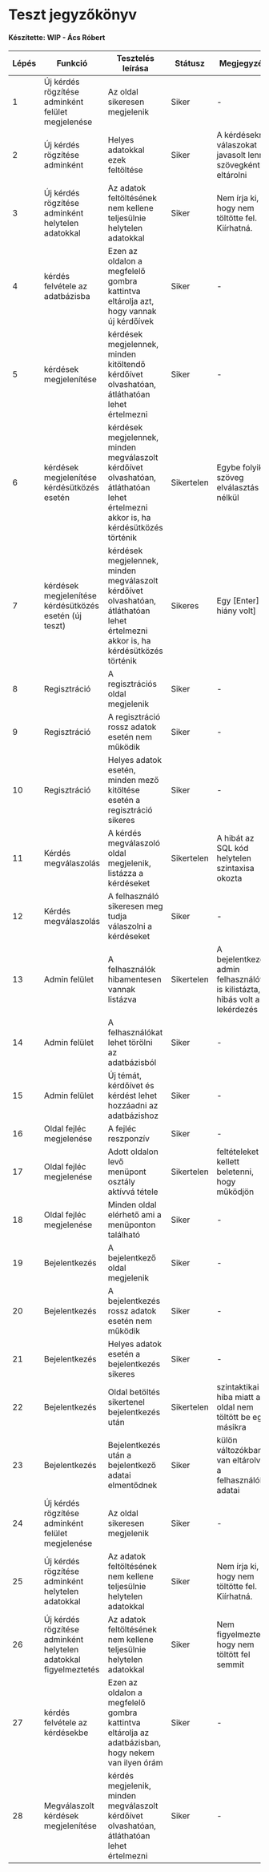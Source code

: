 # Teszt jegyzőkönyv
#### Készítette: WIP - Ács Róbert

Lépés | Funkció | Tesztelés leírása | Státusz | Megjegyzés | Aláírás | Időpont
--- | --- | --- | --- | --- | --- | --- 
1 | Új kérdés rögzítése adminként felület megjelenése | Az oldal sikeresen megjelenik | Siker | - | Ács Róbert | 2021.12.12
2 | Új kérdés rögzítése adminként | Helyes adatokkal ezek feltöltése | Siker | A kérdésekre válaszokat javasolt lenne szövegként is eltárolni | Ács Róbert | 2021.12.12
3 | Új kérdés rögzítése adminként helytelen adatokkal | Az adatok feltöltésének nem kellene teljesülnie helytelen adatokkal | Siker | Nem írja ki, hogy nem töltötte fel. Kiírhatná. | Ács Róbert | 2021.12.12
4 | kérdés felvétele az adatbázisba | Ezen az oldalon a megfelelő gombra kattintva eltárolja azt, hogy vannak új kérdőívek | Siker | - | Ács Róbert | 2021.12.12
5 | kérdések megjelenítése | kérdések megjelennek, minden kitöltendő kérdőívet olvashatóan, átláthatóan lehet értelmezni | Siker | - | Ács Róbert | 2021.12.12
6 | kérdések megjelenítése kérdésütközés esetén | kérdések megjelennek, minden megválaszolt kérdőívet olvashatóan, átláthatóan lehet értelmezni akkor is, ha kérdésütközés történik | Sikertelen | Egybe folyik a szöveg elválasztás nélkül | Ács Róbert | 2021.12.12
7 | kérdések megjelenítése kérdésütközés esetén (új teszt) | kérdések megjelennek, minden megválaszolt kérdőívet olvashatóan, átláthatóan lehet értelmezni akkor is, ha kérdésütközés történik | Sikeres | Egy [Enter] hiány volt] | Ács Róbert | 2021.12.12
8 | Regisztráció | A regisztrációs oldal megjelenik | Siker | - | Ács Róbert | 2021.12.12
9 | Regisztráció | A regisztráció rossz adatok esetén nem működik | Siker | - | Ács Róbert | 2021.12.12
10 | Regisztráció | Helyes adatok esetén, minden mező kitöltése esetén a regisztráció sikeres | Siker | - | Ács Róbert | 2021.12.12
11 | Kérdés megválaszolás | A kérdés megválaszoló oldal megjelenik, listázza a kérdéseket | Sikertelen | A hibát az SQL kód helytelen szintaxisa okozta | Ács Róbert | 2021.12.12
12 | Kérdés megválaszolás | A felhasználó sikeresen meg tudja válaszolni a kérdéseket | Siker | - | Ács Róbert | 2021.12.12
13 | Admin felület | A felhasználók hibamentesen vannak listázva | Sikertelen | A bejelentkezett admin felhasználót is kilistázta, hibás volt a lekérdezés | Ács Róbert | 2021.12.12
14 | Admin felület | A felhasználókat lehet törölni az adatbázisból | Siker | - | Ács Róbert | 2021.12.12
15 | Admin felület | Új témát, kérdőívet és kérdést lehet hozzáadni az adatbázishoz | Siker | - | Ács Róbert | 2021.12.12
16 | Oldal fejléc megjelenése | A fejléc reszponzív | Siker | - | Ács Róbert | 2021.12.12
17 | Oldal fejléc megjelenése | Adott oldalon levő menüpont osztály aktívvá tétele | Sikertelen | feltételeket kellett beletenni, hogy működjön | Ács Róbert | 2021.12.12
18 | Oldal fejléc megjelenése | Minden oldal elérhető ami a menüponton található | Siker | - | Ács Róbert | 2021.12.12
19 | Bejelentkezés | A bejelentkező oldal megjelenik | Siker | - | Ács Róbert | 2021.12.12
20 | Bejelentkezés | A bejelentkezés rossz adatok esetén nem működik | Siker | - | Ács Róbert | 2021.12.12
21 | Bejelentkezés | Helyes adatok esetén a bejelentkezés sikeres | Siker | - | Ács Róbert | 2021.12.12
22 | Bejelentkezés | Oldal betöltés sikertenel bejelentkezés után | Sikertelen | szintaktikai hiba miatt az oldal nem töltött be egy másikra | Ács Róbert | 2021.12.12
23 | Bejelentkezés | Bejelentkezés után a bejelentkező adatai elmentődnek | Siker | külön változókban van eltárolva a felhasználók adatai | Ács Róbert | 2021.12.12
24 | Új kérdés rögzítése adminként felület megjelenése | Az oldal sikeresen megjelenik | Siker | - | Ács Róbert | 2021.12.12
25 | Új kérdés rögzítése adminként helytelen adatokkal | Az adatok feltöltésének nem kellene teljesülnie helytelen adatokkal | Siker | Nem írja ki, hogy nem töltötte fel. Kiírhatná. | Ács Róbert | 2021.12.12
26 | Új kérdés rögzítése adminként helytelen adatokkal figyelmeztetés | Az adatok feltöltésének nem kellene teljesülnie helytelen adatokkal | Siker | Nem figyelmeztet, hogy nem töltött fel semmit | Ács Róbert | 2021.12.12
27 | kérdés felvétele az kérdésekbe | Ezen az oldalon a megfelelő gombra kattintva eltárolja az adatbázisban, hogy nekem van ilyen órám | Siker | - | Ács Róbert | 2021.12.12
28 | Megválaszolt kérdések megjelenítése | kérdés megjelenik, minden megválaszolt kérdőívet olvashatóan, átláthatóan lehet értelmezni | Siker | - | Ács Róbert | 2021.12.12